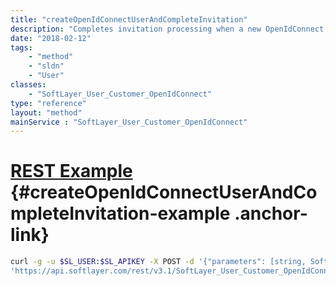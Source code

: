 ```yaml
---
title: "createOpenIdConnectUserAndCompleteInvitation"
description: "Completes invitation processing when a new OpenIdConnect user must be created."
date: "2018-02-12"
tags:
    - "method"
    - "sldn"
    - "User"
classes:
    - "SoftLayer_User_Customer_OpenIdConnect"
type: "reference"
layout: "method"
mainService : "SoftLayer_User_Customer_OpenIdConnect"
---
```


# [REST Example](#createOpenIdConnectUserAndCompleteInvitation-example) <a href="/article/rest/"><i class="fas fa-question"></i></a> {#createOpenIdConnectUserAndCompleteInvitation-example .anchor-link} 
```bash
curl -g -u $SL_USER:$SL_APIKEY -X POST -d '{"parameters": [string, SoftLayer_User_Customer, string, string]}' \
'https://api.softlayer.com/rest/v3.1/SoftLayer_User_Customer_OpenIdConnect/createOpenIdConnectUserAndCompleteInvitation'
```

